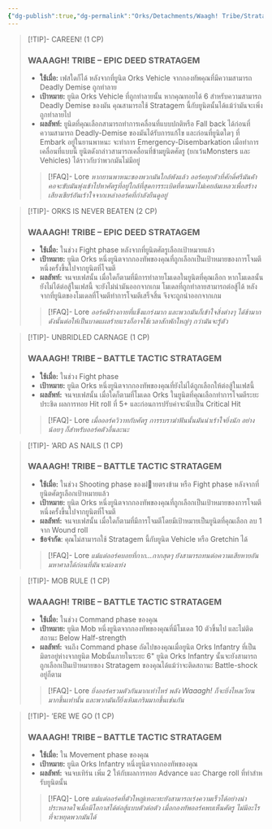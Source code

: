 ```yaml
---
{"dg-publish":true,"dg-permalink":"Orks/Detachments/Waagh! Tribe/Stratagems","permalink":"/Orks/Detachments/Waagh! Tribe/Stratagems/","created":"2023-12-16T04:35:42.200+07:00","updated":"2023-12-14T19:21:21.609+07:00"}
---
```


> [!TIP]- CAREEN! (1 CP)
> ### WAAAGH! TRIBE – EPIC DEED STRATAGEM
> - **ใช้เมื่อ:** เฟสใดก็ได้ หลังจากที่ยูนิต Orks Vehicle จากกองทัพคุณที่มีความสามารถ Deadly Demise ถูกทําลาย
> - **เป้าหมาย:** ยูนิต Orks Vehicle ที่ถูกทําลายนั้น หากคุณทอยได้ 6 สําหรับความสามารถ Deadly Demise ของมัน คุณสามารถใช้ Stratagem นี้กับยูนิตนั้นได้แม้ว่ามันจะเพิ่งถูกทําลายไป
> - **ผลลัพท์:** ยูนิตที่คุณเลือกสามารถทําการเคลื่อนที่แบบปกติหรือ Fall back ได้ก่อนที่ความสามารถ Deadly-Demise ของมันได้รับการแก้ไข และก่อนที่ยูนิตใดๆ ที่ Embark อยู่ในยานพาหนะ จะทําการ Emergency-Disembarkation เมื่อทําการเคลื่อนที่แบบนี้ ยูนิตดังกล่าวสามารถเคลื่อนที่ข้ามยูนิตศัตรู (ยกเว้นMonsters และ Vehicles) ได้ราวกับว่าพวกมันไม่มีอยู่
> > [!FAQ]- Lore
> > *หากยานพาหนะของพวกมันใกล้พังแล้ว ออร์คทุกตัวที่ศักดิ์ศรีมันค้ําคอจะขับมันพุ่งเข้าไปหาศัตรูที่อยู่ใกล้ที่สุดการระเบิดที่ตามมาไม่เคยล้มเหลวเพื่อสร้างเสียงเชียร์อันเร้าใจจากเหล่าออร์คที่กําลังยืนดูอยู่*

> [!TIP]- ORKS IS NEVER BEATEN (2 CP)
> ### WAAAGH! TRIBE – EPIC DEED STRATAGEM
> - **ใช้เมื่อ:** ในช่วง Fight phase หลังจากที่ยูนิตศัตรูเลือกเป้าหมายแล้ว
> - **เป้าหมาย:** ยูนิต Orks หนึ่งยูนิตจากกองทัพของคุณที่ถูกเลือกเป็นเป้าหมายของการโจมตีหนึ่งครั้งขึ้นไปจากยูนิตที่โจมตี
> - **ผลลัพท์:** จนจบเฟสนั้น เมื่อใดก็ตามที่มีการทําลายโมเดลในยูนิตที่คุณเลือก หากโมเดลนั้นยังไม่ได้ต่อสู้ในเฟสนี้ จะยังไม่นํามันออกจากเกม โมเดลที่ถูกทําลายสามารถต่อสู้ได้ หลังจากที่ยูนิตของโมเดลที่โจมตีทําการโจมตีเสร็จสิ้น จึงจะถูกนําออกจากเกม
> > [!FAQ]- Lore
> > *ออร์คมีร่างกายที่แข็งแกร่งมาก และพวกมันก็เข้าใจสิ่งต่างๆ ได้ช้ามาก ดังนั้นต่อให้เป็นบาดแผลร้ายแรงก็อาจใช้เวลาสักพักใหญ่ๆ กว่ามันจะรู้ตัว*

> [!TIP]- UNBRIDLED CARNAGE (1 CP)
> ### WAAAGH! TRIBE – BATTLE TACTIC STRATAGEM
> - **ใช้เมื่อ:** ในช่วง Fight phase
> - **เป้าหมาย:** ยูนิต Orks หนึ่งยูนิตจากกองทัพของคุณที่ยังไม่ได้ถูกเลือกให้ต่อสู้ในเฟสนี้
> - **ผลลัพท์:** จนจบเฟสนั้น เมื่อใดก็ตามที่โมเดล Orks ในยูนิตที่คุณเลือกทําการโจมตีระยะประชิด ผลการทอย Hit roll ที่ 5+ และก่อนการปรับค่าจะนับเป็น Critical Hit
> > [!FAQ]- Lore
> > *เมื่อออร์ควิวาทกับศัตรู การรบราฆ่าฟันนั้นมันน่าเร้าใจยิ่งนัก อย่างน้อยๆ ก็สําหรับออร์คตัวอื่นละนะ*

> [!TIP]- ’ARD AS NAILS (1 CP)
> ### WAAAGH! TRIBE – BATTLE TACTIC STRATAGEM
> - **ใช้เมื่อ:** ในช่วง Shooting phase ของฝายตรงข้าม หรือ Fight phase หลังจากที่ยูนิตศัตรูเลือกเป้าหมายแล้ว
> - **เป้าหมาย:** ยูนิต Orks หนึ่งยูนิตจากกองทัพของคุณที่ถูกเลือกเป็นเป้าหมายของการโจมตีหนึ่งครั้งขึ้นไปจากยูนิตที่โจมตี
> - **ผลลัพท์:** จนจบเฟสนั้น เมื่อใดก็ตามที่มีการโจมตีโดยมีเป้าหมายเป็นยูนิตที่คุณเลือก ลบ 1 จาก Wound roll
> - **ข้อจํากัด**: คุณไม่สามารถใช้ Stratagem นี้กับยูนิต Vehicle หรือ Gretchin ได้
> > [!FAQ]- Lore
> > *แม้แต่ออร์คบอยที่กาก...กากสุดๆ ยังสามารถทนต่อความเสียหายอันมหาศาลได้ก่อนที่มันจะม่องเท่ง*

> [!TIP]- MOB RULE (1 CP)
> ### WAAAGH! TRIBE – BATTLE TACTIC STRATAGEM
> - **ใช้เมื่อ:** ในช่วง Command phase ของคุณ
> - **เป้าหมาย:** ยูนิต Mob หนึ่งยูนิตจากกองทัพของคุณที่มีโมเดล 10 ตัวขึ้นไป และไม่ติดสถานะ Below Half-strength
> - **ผลลัพท์:** จนถึง Command phase ถัดไปของคุณเมื่อยูนิต Orks Infantry ที่เป็นมิตรอยู่ห่างจากยูนิต Mobนั้นภายในระยะ 6" ยูนิต Orks Infantry นั้นจะยังสามารถถูกเลือกเป็นเป้าหมายของ Stratagem ของคุณได้แม้ว่าจะติดสถานะ Battle-shock อยู่ก็ตาม
> > [!FAQ]- Lore
> > *ยิ่งออร์ครวมตัวกันมากเท่าไหร่ พลัง Waaagh! ก็จะยิ่งไหลเวียนมากขึ้นเท่านั้น และพวกมันก็ยิ่งเหิมเกริมมากขึ้นเช่นกัน*

> [!TIP]- ’ERE WE GO (1 CP)
> ### WAAAGH! TRIBE – BATTLE TACTIC STRATAGEM
> - **ใช้เมื่อ:** ใน Movement phase ของคุณ
> - **เป้าหมาย:** ยูนิต Orks Infantry หนึ่งยูนิตจากกองทัพของคุณ
> - **ผลลัพท์:** จนจบเทิร์น เพิ่ม 2 ให้กับผลการทอย Advance และ Charge roll ที่ทําสําหรับยูนิตนั้น
> > [!FAQ]- Lore
> > *แม้แต่ออร์คที่ตัวใหญ่เทอะทะยังสามารถเร่งความเร็วได้อย่างน่าประหลาดใจเมื่อมีโอกาสได้ต่อสู้แบบตัวต่อตัว เมื่อกองทัพออร์คพบเห็นศัตรู ไม่มีอะไรที่จะหยุดพวกมันได้*